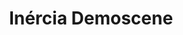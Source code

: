 ---
title: "Inércia Demoscene"
description: "Inércia - Digital Arts Festival in Portugal"
hero_image:
  src: "/images/new_badge-1920.webp"
cta:
  title: "Digital Art & Music Festival, Portugal<br />Show us what you've been working on!"
sections:
  - overline: "Location"
    title: "Salão de Festas Incrível Almadense"
    content: |
      In the heart of Almada, with room for over 120 visitors.

      The centenary hall will be equipped with tables, chairs, lighting, Full HD projection and a suitable sound system to showcase your productions.
    button:
      text: "Location & Travel"
      url: "/location/"
    image:
      src: "/images/_DSC2349-1280.webp"
      alt: "Photo of the Inércia Party hall"
      width: 1280
      height: 853
      ratio: "3/2"
      attribution: "Source: Jaerder Sousa"

    imageFirst: true
    padding_top_zero: true

  - overline: "Participate!"
    title: "Competitions & Showcases"
    content: |
      Do you create art with computers? We want you at Inércia presenting it! There are several formats for participation:
      * Demo Competition, the classical demoscene event where public voting determines the winner.
      * Showcase sessions, our special formats where you can premiere your works without voting scrutiny.
      * Livecoding events, where you can program graphics on the fly.
      * Talks and installations, also open for proposal submissions.
    button:
      text: "Participate!"
      url: "/participate/"
    image:
      src: "/images/this_is_internet.webp"
      alt: "Photo of the Inércia Party hall"
      width: 1280
      height: 853
      ratio: "3/2"
      attribution: "This is Internet by teadrinker"

    imageFirst: true
    padding_top_zero: true
    
  - overline: "Invitation"
    title: "EN-TROPY"
    content: |
      The official runtime executable demo invitation for Inércia 2024 was developed in collaboration between Andromeda Software Development, minimalartifact and Enough Records.

      We premiered it in Berlin, Germany on the 4-6 of October. Getting second place at the demo competition of Deadline 2024.

      You can freely [download](https://files.scene.org/get/parties/2024/deadline24/pc_demo/asd-ma-er-entropy.zip) and run it, provided you have a Windows machine with a modern graphics card.

      Glitch / Art / Error / Creativity is born from chaos / love / life.  
      Come / Sing / Share / Join the moment at Inércia 2024!
    image:
      src: "/images/entropy.webp"
      alt: "EN-TROPY - Inércia 2024 Invite"
      width: 1920
      height: 1080
      ratio: "16/9"
      attribution: '"EN-TROPY - Inércia 2024 Invite" by ASD + ma + ENR'
---